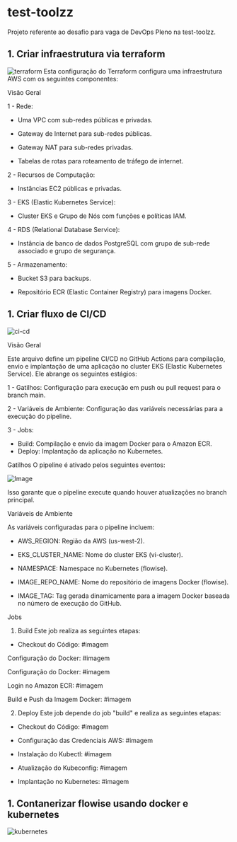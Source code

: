 # test-toolzz
Projeto referente ao desafio para vaga de DevOps Pleno na test-toolzz.


## 1. Criar infraestrutura via terraform
![terraform](imagens/terraform.png)
Esta configuração do Terraform configura uma infraestrutura AWS com os seguintes componentes:

Visão Geral

1 - Rede:

 - Uma VPC com sub-redes públicas e privadas.

 - Gateway de Internet para sub-redes públicas.

 - Gateway NAT para sub-redes privadas.

 - Tabelas de rotas para roteamento de tráfego de internet.

2 - Recursos de Computação:

 - Instâncias EC2 públicas e privadas.

3 - EKS (Elastic Kubernetes Service):

 - Cluster EKS e Grupo de Nós com funções e políticas IAM.

4 - RDS (Relational Database Service):

 - Instância de banco de dados PostgreSQL com grupo de sub-rede associado e grupo de segurança.

5 - Armazenamento:

 - Bucket S3 para backups.

 - Repositório ECR (Elastic Container Registry) para imagens Docker.


## 1. Criar fluxo de CI/CD
![ci-cd](imagens/ci-cd.png)

Visão Geral

Este arquivo define um pipeline CI/CD no GitHub Actions para compilação, envio e implantação de uma aplicação no cluster EKS (Elastic Kubernetes Service). Ele abrange os seguintes estágios:

1 - Gatilhos: Configuração para execução em push ou pull request para o branch main.

2 - Variáveis de Ambiente: Configuração das variáveis necessárias para a execução do pipeline.

3 - Jobs:
 - Build: Compilação e envio da imagem Docker para o Amazon ECR.
 - Deploy: Implantação da aplicação no Kubernetes.

 Gatilhos
O pipeline é ativado pelos seguintes eventos:

![Image](https://github.com/user-attachments/assets/6b829786-0813-4225-b243-8294e3654978)

Isso garante que o pipeline execute quando houver atualizações no branch principal.

Variáveis de Ambiente

As variáveis configuradas para o pipeline incluem:

 - AWS_REGION: Região da AWS (us-west-2).

 - EKS_CLUSTER_NAME: Nome do cluster EKS (vi-cluster).

 - NAMESPACE: Namespace no Kubernetes (flowise).

 - IMAGE_REPO_NAME: Nome do repositório de imagens Docker (flowise).

 - IMAGE_TAG: Tag gerada dinamicamente para a imagem Docker baseada no número de execução do GitHub.

Jobs

1. Build
Este job realiza as seguintes etapas:
 - Checkout do Código:
 #imagem

 Configuração do Docker:
 #imagem

 Configuração do Docker:
 #imagem

 Login no Amazon ECR:
 #imagem

 Build e Push da Imagem Docker:
 #imagem

2. Deploy
Este job depende do job "build" e realiza as seguintes etapas:

 - Checkout do Código: 
 #imagem

 - Configuração das Credenciais AWS:
 #imagem

 - Instalação do Kubectl:
 #imagem

 - Atualização do Kubeconfig:
 #imagem

 - Implantação no Kubernetes:
 #imagem

## 1. Contanerizar flowise usando docker e kubernetes
![kubernetes](imagens/kubernetes.png)
